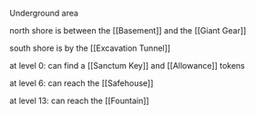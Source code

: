 Underground area

north shore is between the [[Basement]] and the [[Giant Gear]]

south shore is by the [[Excavation Tunnel]]


at level 0: can find a [[Sanctum Key]] and [[Allowance]] tokens

at level 6: can reach the [[Safehouse]]

at level 13: can reach the [[Fountain]]
